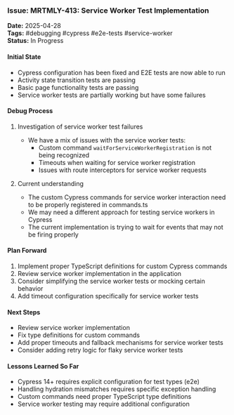 ### Issue: MRTMLY-413: Service Worker Test Implementation
**Date:** 2025-04-28  
**Tags:** #debugging #cypress #e2e-tests #service-worker  
**Status:** In Progress  

#### Initial State
- Cypress configuration has been fixed and E2E tests are now able to run
- Activity state transition tests are passing
- Basic page functionality tests are passing
- Service worker tests are partially working but have some failures

#### Debug Process
1. Investigation of service worker test failures
   - We have a mix of issues with the service worker tests:
     - Custom command `waitForServiceWorkerRegistration` is not being recognized
     - Timeouts when waiting for service worker registration
     - Issues with route interceptors for service worker requests

2. Current understanding
   - The custom Cypress commands for service worker interaction need to be properly registered in commands.ts
   - We may need a different approach for testing service workers in Cypress
   - The current implementation is trying to wait for events that may not be firing properly

#### Plan Forward
1. Implement proper TypeScript definitions for custom Cypress commands
2. Review service worker implementation in the application
3. Consider simplifying the service worker tests or mocking certain behavior
4. Add timeout configuration specifically for service worker tests

#### Next Steps
- Review service worker implementation
- Fix type definitions for custom commands
- Add proper timeouts and fallback mechanisms for service worker tests
- Consider adding retry logic for flaky service worker tests

#### Lessons Learned So Far
- Cypress 14+ requires explicit configuration for test types (e2e)
- Handling hydration mismatches requires specific exception handling
- Custom commands need proper TypeScript type definitions
- Service worker testing may require additional configuration
